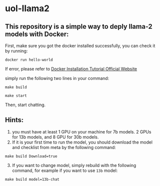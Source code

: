 # uol-llama2
## This repository is a simple way to deply llama-2 models with Docker:

First, make sure you got the docker installed successfully, you can check it by running:

`docker run hello-world`

If error, please refer to [Docker Installation Tutorial Official Website](https://docs.docker.com/engine/install/debian/)

simply run the following two lines in your command:

`make build`

`make start`


Then, start chatting.

## Hints:

1. you must have at least 1 GPU on your machine for 7b models. 2 GPUs for 13b models, and 8 GPU for 30b models.
2. If it is your first time to run the model, you should download the model and checklist from meta by the following command:

`make build Download=true`

3. If you want to change model, simply rebuild with the following command, for example if you want to use `13b` model:

`make build model=13b-chat`